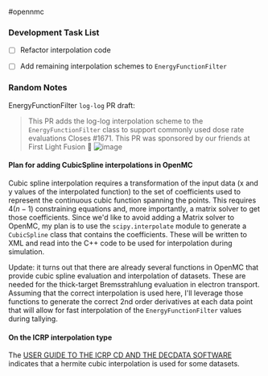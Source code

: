 #opennmc

### Development Task List
- [ ] Refactor interpolation code
- [ ] Add remaining interpolation schemes to `EnergyFunctionFilter`


### Random Notes

EnergyFunctionFilter `log-log` PR draft:
> This PR adds the log-log interpolation scheme to the  `EnergyFunctionFilter` class to support commonly used dose rate evaluations 
  Closes #1671.
  This PR was sponsored by our friends at First Light Fusion 💯 
![image](https://user-images.githubusercontent.com/4563941/182013014-94f0f348-9edc-4890-b1f1-3a275954c073.png)


#### Plan for adding CubicSpline interpolations in OpenMC

Cubic spline interpolation requires a transformation of the input data (x and y values of the interpolated function) to the set of coefficients used to represent the continuous cubic function spanning the points. This requires $4(n-1)$ constraining equations and, more importantly, a matrix solver to get those coefficients. Since we'd like to avoid adding a Matrix solver to OpenMC, my plan is to use the `scipy.interpolate` module to generate a `CubicSpline` class that contains the coefficients. These will be written to XML and read into the C++ code to be used for interpolation during simulation.

Update: it turns out that there are already several functions in OpenMC that provide cubic spline evaluation and interpolation of datasets. These are needed for the thick-target Bremsstrahlung evaluation in electron transport. Assuming that the correct interpolation is used here, I'll leverage those functions to generate the correct 2nd order derivatives at each data point that will allow for fast interpolation of the `EnergyFunctionFilter` values during tallying.

#### On the ICRP interpolation type

The [USER GUIDE TO THE ICRP CD AND THE DECDATA SOFTWARE](https://journals.sagepub.com/doi/10.1016/j.icrp.2008.10.001?icid=int.sj-abstract.similar-articles.2) indicates that a hermite cubic interpolation is used for some datasets. 